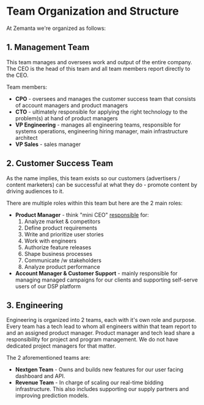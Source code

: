 # Team Organization and Structure

At Zemanta we're organized as follows:

## 1. Management Team

This team manages and oversees work and output of the entire company. The CEO is the head of this team and all team members report directly to the CEO.

Team members:

* **CPO** - oversees and manages the customer success team that consists of account managers and product managers
* **CTO** - ultimately responsible for applying the right technology to the problem(s) at hand of product managers
* **VP Engineering** - manages all engineering teams, responsible for systems operations, engineering hiring manager, main infrastructure architect
* **VP Sales** - sales manager


## 2. Customer Success Team

As the name implies, this team exists so our customers (advertisers / content marketers) can be successful at what they do - promote content by driving audiences to it.

There are multiple roles within this team but here are the 2 main roles:

* **Product Manager** - think "mini CEO" [responsible](http://www.restreaming.me/blog/2014/7/10/product-managers-responsibilities-at-zemanta) for:
   1. Analyze market & competitors
   2. Define product requirements
   3. Write and prioritize user stories
   4. Work with engineers
   5. Authorize feature releases
   6. Shape business processes
   7. Communicate /w stakeholders
   8. Analyze product performance
* **Account Manager & Customer Support** - mainly responsible for managing managed campaigns for our clients and supporting self-serve users of our DSP platform


## 3. Engineering

Engineering is organized into 2 teams, each with it's own role and purpose. Every team has a tech lead to whom all engineers within that team report to and an assigned product manager. Product manager and tech lead share a responsibility for project and program management. We do not have dedicated project managers for that matter.

The 2 aforementioned teams are:

* **Nextgen Team** - Owns and builds new features for our user facing dashboard and API.
* **Revenue Team** - In charge of scaling our real-time bidding infrastructure. This also includes supporting our supply partners and improving prediction models.
